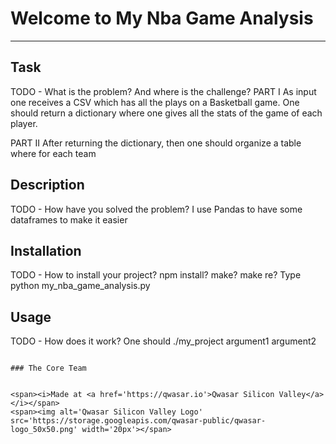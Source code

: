 # Welcome to My Nba Game Analysis
***

## Task
TODO - What is the problem? And where is the challenge?
PART I
As input one receives a CSV which has all the plays on a Basketball game. One should return a dictionary where one gives all the stats of the game of each player.

PART II
After returning the dictionary, then one should organize a table where for each team
## Description
TODO - How have you solved the problem?
I use Pandas to have some dataframes to make it easier

## Installation
TODO - How to install your project? npm install? make? make re?
Type python my_nba_game_analysis.py

## Usage
TODO - How does it work?
One should
./my_project argument1 argument2
```

### The Core Team


<span><i>Made at <a href='https://qwasar.io'>Qwasar Silicon Valley</a></i></span>
<span><img alt='Qwasar Silicon Valley Logo' src='https://storage.googleapis.com/qwasar-public/qwasar-logo_50x50.png' width='20px'></span>
